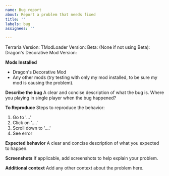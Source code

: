 ```yaml
---
name: Bug report
about: Report a problem that needs fixed
title: ''
labels: bug
assignees: ''

---
```


Terraria Version:
TModLoader Version:
Beta: (None if not using Beta):
Dragon's Decorative Mod Version:

**Mods Installed**
- Dragon's Decorative Mod
- Any other mods (try testing with only my mod installed, to be sure my mod is causing the problem).

**Describe the bug**
A clear and concise description of what the bug is. Where you playing in single player when the bug happened?

**To Reproduce**
Steps to reproduce the behavior:
1. Go to '...'
2. Click on '....'
3. Scroll down to '....'
4. See error

**Expected behavior**
A clear and concise description of what you expected to happen.

**Screenshots**
If applicable, add screenshots to help explain your problem.

**Additional context**
Add any other context about the problem here.
